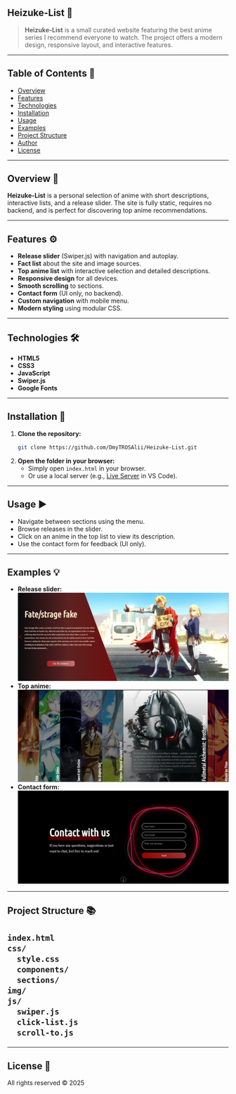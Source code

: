 <h2 id="overview">Heizuke-List 📝</h2>

> **Heizuke-List** is a small curated website featuring the best anime series I recommend everyone to watch. The project offers a modern design, responsive layout, and interactive features.

---

<h2 id="overview">Table of Contents 📝</h2>

- [Overview](#overview-)
- [Features](#features-)
- [Technologies](#technologies-)
- [Installation](#installation-)
- [Usage](#usage-)
- [Examples](#examples-)
- [Project Structure](#project-structure-)
- [Author](#author-)
- [License](#license-)

---

<h2 id="overview">Overview 📝</h2>

**Heizuke-List** is a personal selection of anime with short descriptions, interactive lists, and a release slider. The site is fully static, requires no backend, and is perfect for discovering top anime recommendations.

---

<h2 id="overview">Features ⚙️</h2>

- **Release slider** (Swiper.js) with navigation and autoplay.
- **Fact list** about the site and image sources.
- **Top anime list** with interactive selection and detailed descriptions.
- **Responsive design** for all devices.
- **Smooth scrolling** to sections.
- **Contact form** (UI only, no backend).
- **Custom navigation** with mobile menu.
- **Modern styling** using modular CSS.

---

<h2 id="overview">Technologies 🛠️</h2>

- **HTML5**
- **CSS3** 
- **JavaScript** 
- **Swiper.js**
- **Google Fonts**

---

<h2 id="overview">Installation 🚀</h2>

1. **Clone the repository:**
   ```sh
   git clone https://github.com/DmyTROSAlii/Heizuke-List.git
   ```
2. **Open the folder in your browser:**
   - Simply open `index.html` in your browser.
   - Or use a local server (e.g., [Live Server](https://marketplace.visualstudio.com/items?itemName=ritwickdey.LiveServer) in VS Code).

---

<h2 id="overview">Usage ▶️</h2>

- Navigate between sections using the menu.
- Browse releases in the slider.
- Click on an anime in the top list to view its description.
- Use the contact form for feedback (UI only).

---

<h2 id="overview">Examples 💡</h2>

- **Release slider:**
  ![Release slider](./img/preview/preview-section.png)
- **Top anime:**
  ![Top anime](./img/preview/list-section.png)
- **Contact form:**
  ![Contact form](./img/preview/contact-section.png)

---

<h2 id="overview">Project Structure 📚<h2>

```
index.html
css/
  style.css
  components/
  sections/
img/
js/
  swiper.js
  click-list.js
  scroll-to.js
```

---

<h2 id="overview">License 📄</h2>

All rights reserved © 2025
